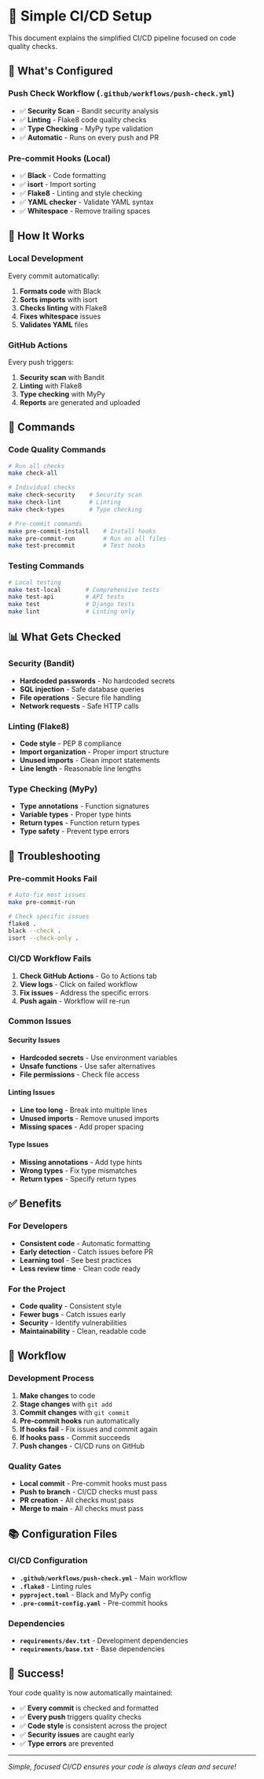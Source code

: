 # 🚀 Simple CI/CD Setup

This document explains the simplified CI/CD pipeline focused on code quality checks.

## 🎯 What's Configured

### **Push Check Workflow** (`.github/workflows/push-check.yml`)
- ✅ **Security Scan** - Bandit security analysis
- ✅ **Linting** - Flake8 code quality checks
- ✅ **Type Checking** - MyPy type validation
- ✅ **Automatic** - Runs on every push and PR

### **Pre-commit Hooks** (Local)
- ✅ **Black** - Code formatting
- ✅ **isort** - Import sorting
- ✅ **Flake8** - Linting and style checking
- ✅ **YAML checker** - Validate YAML syntax
- ✅ **Whitespace** - Remove trailing spaces

## 🚀 How It Works

### **Local Development**
Every commit automatically:
1. **Formats code** with Black
2. **Sorts imports** with isort
3. **Checks linting** with Flake8
4. **Fixes whitespace** issues
5. **Validates YAML** files

### **GitHub Actions**
Every push triggers:
1. **Security scan** with Bandit
2. **Linting** with Flake8
3. **Type checking** with MyPy
4. **Reports** are generated and uploaded

## 🔧 Commands

### **Code Quality Commands**
```bash
# Run all checks
make check-all

# Individual checks
make check-security    # Security scan
make check-lint        # Linting
make check-types       # Type checking

# Pre-commit commands
make pre-commit-install    # Install hooks
make pre-commit-run        # Run on all files
make test-precommit        # Test hooks
```

### **Testing Commands**
```bash
# Local testing
make test-local       # Comprehensive tests
make test-api         # API tests
make test             # Django tests
make lint             # Linting only
```

## 📊 What Gets Checked

### **Security (Bandit)**
- **Hardcoded passwords** - No hardcoded secrets
- **SQL injection** - Safe database queries
- **File operations** - Secure file handling
- **Network requests** - Safe HTTP calls

### **Linting (Flake8)**
- **Code style** - PEP 8 compliance
- **Import organization** - Proper import structure
- **Unused imports** - Clean import statements
- **Line length** - Reasonable line lengths

### **Type Checking (MyPy)**
- **Type annotations** - Function signatures
- **Variable types** - Proper type hints
- **Return types** - Function return types
- **Type safety** - Prevent type errors

## 🚨 Troubleshooting

### **Pre-commit Hooks Fail**
```bash
# Auto-fix most issues
make pre-commit-run

# Check specific issues
flake8 .
black --check .
isort --check-only .
```

### **CI/CD Workflow Fails**
1. **Check GitHub Actions** - Go to Actions tab
2. **View logs** - Click on failed workflow
3. **Fix issues** - Address the specific errors
4. **Push again** - Workflow will re-run

### **Common Issues**

#### **Security Issues**
- **Hardcoded secrets** - Use environment variables
- **Unsafe functions** - Use safer alternatives
- **File permissions** - Check file access

#### **Linting Issues**
- **Line too long** - Break into multiple lines
- **Unused imports** - Remove unused imports
- **Missing spaces** - Add proper spacing

#### **Type Issues**
- **Missing annotations** - Add type hints
- **Wrong types** - Fix type mismatches
- **Return types** - Specify return types

## ✅ Benefits

### **For Developers**
- **Consistent code** - Automatic formatting
- **Early detection** - Catch issues before PR
- **Learning tool** - See best practices
- **Less review time** - Clean code ready

### **For the Project**
- **Code quality** - Consistent style
- **Fewer bugs** - Catch issues early
- **Security** - Identify vulnerabilities
- **Maintainability** - Clean, readable code

## 🔄 Workflow

### **Development Process**
1. **Make changes** to code
2. **Stage changes** with `git add`
3. **Commit changes** with `git commit`
4. **Pre-commit hooks** run automatically
5. **If hooks fail** - Fix issues and commit again
6. **If hooks pass** - Commit succeeds
7. **Push changes** - CI/CD runs on GitHub

### **Quality Gates**
- **Local commit** - Pre-commit hooks must pass
- **Push to branch** - CI/CD checks must pass
- **PR creation** - All checks must pass
- **Merge to main** - All checks must pass

## 📚 Configuration Files

### **CI/CD Configuration**
- **`.github/workflows/push-check.yml`** - Main workflow
- **`.flake8`** - Linting rules
- **`pyproject.toml`** - Black and MyPy config
- **`.pre-commit-config.yaml`** - Pre-commit hooks

### **Dependencies**
- **`requirements/dev.txt`** - Development dependencies
- **`requirements/base.txt`** - Base dependencies

## 🎉 Success!

Your code quality is now automatically maintained:
- ✅ **Every commit** is checked and formatted
- ✅ **Every push** triggers quality checks
- ✅ **Code style** is consistent across the project
- ✅ **Security issues** are caught early
- ✅ **Type errors** are prevented

---

*Simple, focused CI/CD ensures your code is always clean and secure!*
